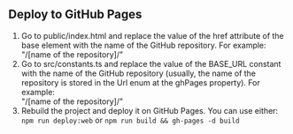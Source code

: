 ## Deploy to GitHub Pages

1. Go to public/index.html and replace the value of the href attribute of the base element with the name of the GitHub repository. For example:
<br>"/[name of the repository]/"
2. Go to src/constants.ts and replace the value of the BASE_URL constant with the name of the GitHub repository (usually, the name of the repository is stored in the Url enum at the ghPages property). For example:
<br>"/[name of the repository]/"
3. Rebuild the project and deploy it on GitHub Pages. You can use either: `npm run deploy:web` or `npm run build && gh-pages -d build`